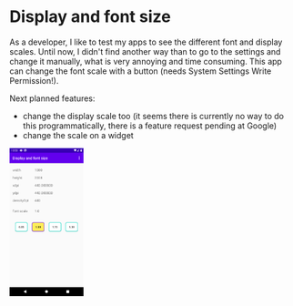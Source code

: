 # Display and font size

As a developer, I like to test my apps to see the different font and display scales. 
Until now, I didn't find another way than to go to the settings and change it manually, what is very annoying and time consuming.
This app can change the font scale with a button (needs System Settings Write Permission!). 

Next planned features:
- change the display scale too (it seems there is currently no way to do this programmatically, there is a feature request pending at Google)
- change the scale on a widget

<img src="https://github.com/bytesculptor/display-and-font-size/blob/master/images/screenshot.png" width="130">
